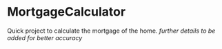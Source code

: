 # MortgageCalculator
Quick project to calculate the mortgage of the home. *further details to be added for better accuracy*
